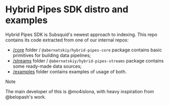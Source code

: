 # Hybrid Pipes SDK distro and examples

Hybrid Pipes SDK is Subsquid's newest approach to indexing. This repo contains its code extracted from one of our internal repos:
 - [/core](/core) folder / `@abernatskiy/hybrid-pipes-core` package contains basic primitives for building data pipelines;
 - [/streams](/streams) folder / `@abernatskiy/hybrid-pipes-streams` package contains some ready-made data sources;
 - [/examples](/examples) folder contains examples of usage of both.

> [!NOTE]
> The main developer of this is @mo4islona, with heavy inspiration from @belopash's work.
